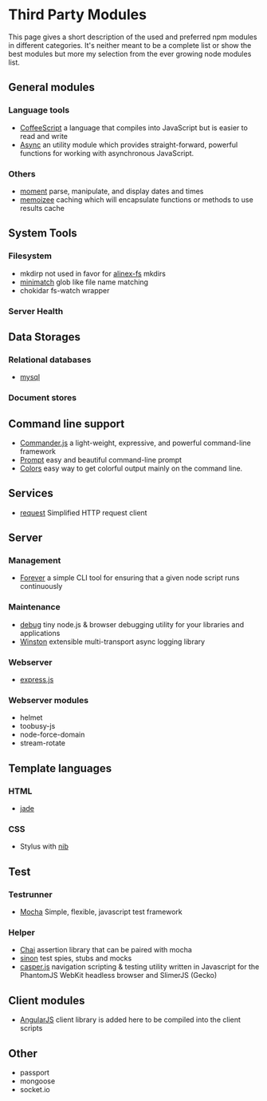 Third Party Modules
=================================================

This page gives a short description of the used and preferred npm modules in
different categories.
It's neither meant to be a complete list or show the best modules but more my
selection from the ever growing node modules list.


General modules
-------------------------------------------------

### Language tools

- [CoffeeScript](http://coffeescript.org/)
  a language that compiles into JavaScript but is easier to read and write
- [Async](https://github.com/caolan/async/)
  an utility module which provides straight-forward, powerful functions for
  working with asynchronous JavaScript.

### Others

- [moment](http://momentjs.com/docs/)
  parse, manipulate, and display dates and times
- [memoizee](https://github.com/medikoo/memoize)
  caching which will encapsulate functions or methods to use results cache

System Tools
-------------------------------------------------

### Filesystem

- mkdirp
  not used in favor for [alinex-fs](https://alinex.github.io/node-fs/) mkdirs
- [minimatch](https://github.com/isaacs/minimatch)
  glob like file name matching
- chokidar
  fs-watch wrapper


### Server Health


Data Storages
-------------------------------------------------

### Relational databases

- [mysql]()


### Document stores


Command line support
-------------------------------------------------

- [Commander.js](https://visionmedia.github.io/commander.js/)
  a light-weight, expressive, and powerful command-line framework
- [Prompt](https://github.com/flatiron/prompt/)
  easy and beautiful command-line prompt
- [Colors](https://github.com/marak/colors.js/)
  easy way to get colorful output mainly on the command line.


Services
-------------------------------------------------

- [request](https://github.com/mikeal/request/)
  Simplified HTTP request client


Server
-------------------------------------------------

### Management

- [Forever](https://github.com/nodejitsu/forever/)
  a simple CLI tool for ensuring that a given node script runs continuously

### Maintenance

- [debug](https://github.com/visionmedia/debug/)
  tiny node.js & browser debugging utility for your libraries and applications
- [Winston](https://github.com/flatiron/winston/)
  extensible multi-transport async logging library

### Webserver

- [express.js](http://expressjs.com)

### Webserver modules

- helmet
- toobusy-js
- node-force-domain
- stream-rotate


Template languages
-------------------------------------------------

### HTML

- [jade](http://jade-lang.com/)

### CSS

- Stylus
  with [nib](http://visionmedia.github.io/nib/)


Test
-------------------------------------------------

### Testrunner

- [Mocha](https://visionmedia.github.io/mocha/)
  Simple, flexible, javascript test framework

### Helper

- [Chai](http://chaijs.com/)
  assertion library that can be paired with mocha
- [sinon](http://sinonjs.org/)
  test spies, stubs and mocks
- [casper.js](http://casperjs.org/)
  navigation scripting & testing utility written in Javascript for the PhantomJS
  WebKit headless browser and SlimerJS (Gecko)


Client modules
-------------------------------------------------


- [AngularJS](https://docs.angularjs.org/)
  client library is added here to be compiled into the client scripts


Other
-------------------------------------------------
- passport
- mongoose
- socket.io

